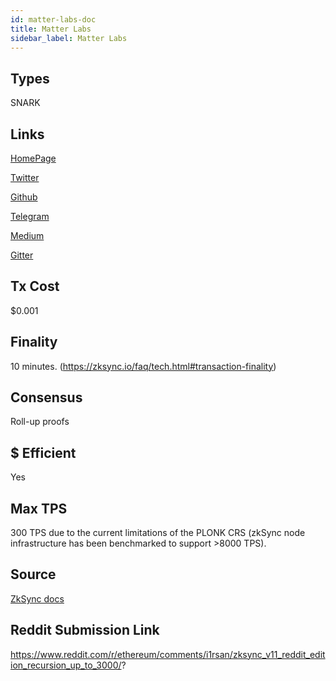 ```yaml
---
id: matter-labs-doc
title: Matter Labs
sidebar_label: Matter Labs
---
```


## Types

SNARK

## Links

[HomePage](https://matter-labs.io/)

[Twitter](https://twitter.com/the_matter_labs)

[Github](https://github.com/matter-labs)

[Telegram](https://t.me/matterlabs)

[Medium](https://medium.com/matter-labs)

[Gitter](https://gitter.im/matter-labs/community)

## Tx Cost

$0.001

## Finality

10 minutes. (https://zksync.io/faq/tech.html#transaction-finality)

## Consensus

Roll-up proofs

## $ Efficient

Yes

## Max TPS

300 TPS due to the current limitations of the PLONK CRS (zkSync node infrastructure has been benchmarked to support >8000 TPS).

## Source

[ZkSync docs](https://zksync.io/faq/intro.html)

## Reddit Submission Link

https://www.reddit.com/r/ethereum/comments/i1rsan/zksync_v11_reddit_edition_recursion_up_to_3000/?
